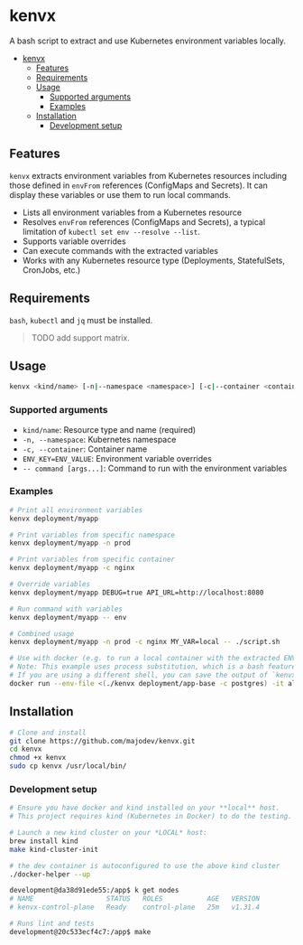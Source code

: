 # kenvx

A bash script to extract and use Kubernetes environment variables locally.

- [kenvx](#kenvx)
  - [Features](#features)
  - [Requirements](#requirements)
  - [Usage](#usage)
    - [Supported arguments](#supported-arguments)
    - [Examples](#examples)
  - [Installation](#installation)
    - [Development setup](#development-setup)


## Features

`kenvx` extracts environment variables from Kubernetes resources including those defined in `envFrom` references (ConfigMaps and Secrets). It can display these variables or use them to run local commands.

- Lists all environment variables from a Kubernetes resource
- Resolves `envFrom` references (ConfigMaps and Secrets), a typical limitation of `kubectl set env --resolve --list`.
- Supports variable overrides
- Can execute commands with the extracted variables
- Works with any Kubernetes resource type (Deployments, StatefulSets, CronJobs, etc.)

## Requirements

`bash`, `kubectl` and `jq` must be installed.

> TODO add support matrix.

## Usage

```bash
kenvx <kind/name> [-n|--namespace <namespace>] [-c|--container <container>] [ENV_KEY=ENV_VALUE...] [-- command [args...]]
```

### Supported arguments

* `kind/name`: Resource type and name (required)
* `-n, --namespace`: Kubernetes namespace
* `-c, --container`: Container name
* `ENV_KEY=ENV_VALUE`: Environment variable overrides
* `-- command [args...]`: Command to run with the environment variables

### Examples

```bash
# Print all environment variables
kenvx deployment/myapp

# Print variables from specific namespace
kenvx deployment/myapp -n prod

# Print variables from specific container
kenvx deployment/myapp -c nginx

# Override variables
kenvx deployment/myapp DEBUG=true API_URL=http://localhost:8080

# Run command with variables
kenvx deployment/myapp -- env

# Combined usage
kenvx deployment/myapp -n prod -c nginx MY_VAR=local -- ./script.sh

# Use with docker (e.g. to run a local container with the extracted ENV variables)
# Note: This example uses process substitution, which is a bash feature.
# If you are using a different shell, you can save the output of `kenvx` to a file and use `--env-file` instead.
docker run --env-file <(./kenvx deployment/app-base -c postgres) -it alpine env
```

## Installation

```bash
# Clone and install
git clone https://github.com/majodev/kenvx.git
cd kenvx
chmod +x kenvx
sudo cp kenvx /usr/local/bin/
```

### Development setup

```bash
# Ensure you have docker and kind installed on your **local** host.
# This project requires kind (Kubernetes in Docker) to do the testing.

# Launch a new kind cluster on your *LOCAL* host:
brew install kind
make kind-cluster-init

# the dev container is autoconfigured to use the above kind cluster
./docker-helper --up

development@da38d91ede55:/app$ k get nodes
# NAME                  STATUS   ROLES           AGE   VERSION
# kenvx-control-plane   Ready    control-plane   25m   v1.31.4

# Runs lint and tests
development@20c533ecf4c7:/app$ make
```